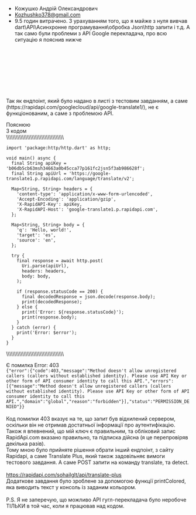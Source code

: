  - Кожушко Андрій Олександрович
 - Kozhushko378@gmail.com
 - 9.5 годин витрачено. З урахуванням того, що я майже з нуля вивчав dart\API\Асинхронне програмування\обробка Json\http запити  і т.д. А так само були проблеми з API Google перекладача, про всю ситуацію я пояснив нижче
<br>
<br>
<br>
<br>
<br>
<br>
<br>
<br>
Так як ендпоінт, який було надано в листі з тестовим завданням, а саме (https://rapidapi.com/googlecloud/api/google-translate1/), не є функціонованим, а саме з проблемою API. <br>

Пояснюю<br>
З кодом<br>
\\\\\\\\\\\\\\\\\\\\\\\\\\\\\\\\\\\\\\\\\\\\\\\\\\\\\\\\\\\\\\\\\\\\\\\
```import 'dart:convert';
import 'package:http/http.dart' as http;

void main() async {
  final String apiKey = 'b06db5cb63msh34663a0b45cca77p161fc2jsn5f3ab986628f';
  final String apiUrl = 'https://google-translate1.p.rapidapi.com/language/translate/v2';

  Map<String, String> headers = {
    'content-type': 'application/x-www-form-urlencoded',
    'Accept-Encoding': 'application/gzip',
    'X-RapidAPI-Key': apiKey,
    'X-RapidAPI-Host': 'google-translate1.p.rapidapi.com',
  };

  Map<String, String> body = {
    'q': 'Hello, world!',
    'target': 'es',
    'source': 'en',
  };

  try {
    final response = await http.post(
      Uri.parse(apiUrl),
      headers: headers,
      body: body,
    );

    if (response.statusCode == 200) {
      final decodedResponse = json.decode(response.body);
      print(decodedResponse);
    } else {
      print('Error: ${response.statusCode}');
      print(response.body);
    }
  } catch (error) {
    print('Error: $error');
  }
}
```
\\\\\\\\\\\\\\\\\\\\\\\\\\\\\\\\\\\\\\\\\\\\\\\\\\\\\\\\\\\\\\\\\\\\\\\

Є помилка Error: 403 <br>
```{"error":{"code":403,"message":"Method doesn't allow unregistered callers (callers without established identity). Please use API Key or other form of API consumer identity to call this API.","errors":[{"message":"Method doesn't allow unregistered callers (callers without established identity). Please use API Key or other form of API consumer identity to call this API.","domain":"global","reason":"forbidden"}],"status":"PERMISSION_DENIED"}} ```
<br><br>
Код помилки 403 вказує на те, що запит був відхилений сервером, оскільки він не отримав достатньої інформації про аутентифікацію. <br>
Також я впевнений, що мій ключ є правильним, та обліковий запис RapidApi.com вказано правильно, та підписка дійсна (я це перепровіряв декілька разів). <br>
Тому мною було прийняте рішення обрати інший ендпоінт, з сайту Rapidapi, а саме Translate Plus, який також задовільняє вимоги тестового завдання. А саме POST запити на команду translate, та detect.<br>
<br>
https://rapidapi.com/sohailglt/api/translate-plus
<br>
Додаткове завдання було зроблене за допомогою функції printColored, яка виводить текст у консоль із заданим кольором.<br>
<br>
P.S. Я не заперечую, що можливо API гугл-перекладача було неробоче ТІЛЬКИ в той час, коли я працював над кодом.<br>
